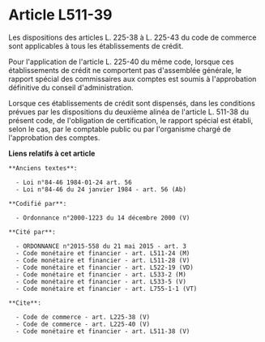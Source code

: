 # Article L511-39

Les dispositions des articles L. 225-38 à L. 225-43 du code de commerce sont applicables à tous les établissements de
crédit. 

Pour l'application de l'article L. 225-40 du même code, lorsque ces établissements de crédit ne comportent pas d'assemblée
générale, le rapport spécial des commissaires aux comptes est soumis à l'approbation définitive du conseil d'administration. 

Lorsque ces établissements de crédit sont dispensés, dans les conditions prévues par les dispositions du deuxième alinéa de
l'article L. 511-38 du présent code, de l'obligation de certification, le rapport spécial est établi, selon le cas, par le
comptable public ou par l'organisme chargé de l'approbation des comptes.

**Liens relatifs à cet article**

	**Anciens textes**:

	  - Loi n°84-46 1984-01-24 art. 56
	  - Loi n°84-46 du 24 janvier 1984 - art. 56 (Ab)

	**Codifié par**:

	  - Ordonnance n°2000-1223 du 14 décembre 2000 (V)

	**Cité par**:

	  - ORDONNANCE n°2015-558 du 21 mai 2015 - art. 3
	  - Code monétaire et financier - art. L511-24 (M)
	  - Code monétaire et financier - art. L511-28 (V)
	  - Code monétaire et financier - art. L522-19 (VD)
	  - Code monétaire et financier - art. L533-2 (M)
	  - Code monétaire et financier - art. L533-5 (V)
	  - Code monétaire et financier - art. L755-1-1 (VT)

	**Cite**:

	  - Code de commerce - art. L225-38 (V)
	  - Code de commerce - art. L225-40 (V)
	  - Code monétaire et financier - art. L511-38 (V)
